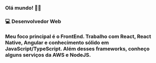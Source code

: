 ### Olá mundo! 👋🏾
### :computer: Desenvolvedor Web 
### Meu foco principal é o FrontEnd. Trabalho com React, React Native, Angular e conhecimento sólido em JavaScript/TypeScript. Além desses frameworks, conheço alguns serviços da AWS e NodeJS.
<!--
**devmlima/devmlima** is a ✨ _special_ ✨ repository because its `README.md` (this file) appears on your GitHub profile.

Here are some ideas to get you started:

- 🔭 I’m currently working on ...
- 🌱 I’m currently learning ...
- 👯 I’m looking to collaborate on ...
- 🤔 I’m looking for help with ...
- 💬 Ask me about ...
- 📫 How to reach me: ...
- 😄 Pronouns: ...
- ⚡ Fun fact: ...
-->
